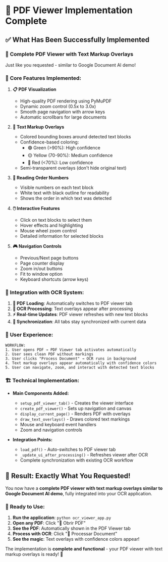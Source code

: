 # 🎉 PDF Viewer Implementation Complete

## ✅ What Has Been Successfully Implemented

### 📄 **Complete PDF Viewer with Text Markup Overlays**
Just like you requested - similar to Google Document AI demo!

### 🔧 **Core Features Implemented:**

1. **📋 PDF Visualization**
   - High-quality PDF rendering using PyMuPDF
   - Dynamic zoom control (0.5x to 3.0x)
   - Smooth page navigation with arrow keys
   - Automatic scrollbars for large documents

2. **🎯 Text Markup Overlays** 
   - Colored bounding boxes around detected text blocks
   - Confidence-based coloring:
     - 🟢 Green (>90%): High confidence
     - 🟡 Yellow (70-90%): Medium confidence  
     - 🔴 Red (<70%): Low confidence
   - Semi-transparent overlays (don't hide original text)

3. **🔢 Reading Order Numbers**
   - Visible numbers on each text block
   - White text with black outline for readability
   - Shows the order in which text was detected

4. **🖱️ Interactive Features**
   - Click on text blocks to select them
   - Hover effects and highlighting
   - Mouse wheel zoom control
   - Detailed information for selected blocks

5. **🎮 Navigation Controls**
   - Previous/Next page buttons
   - Page counter display
   - Zoom in/out buttons
   - Fit to window option
   - Keyboard shortcuts (arrow keys)

### 🔄 **Integration with OCR System:**

1. **📂 PDF Loading**: Automatically switches to PDF viewer tab
2. **🚀 OCR Processing**: Text overlays appear after processing
3. **⚡ Real-time Updates**: PDF viewer refreshes with new text blocks
4. **🔄 Synchronization**: All tabs stay synchronized with current data

### 📱 **User Experience:**

```
WORKFLOW:
1. User opens PDF → PDF Viewer tab activates automatically
2. User sees clean PDF without markings
3. User clicks "Process Document" → OCR runs in background
4. Text markup overlays appear automatically with confidence colors
5. User can navigate, zoom, and interact with detected text blocks
```

### 🏗️ **Technical Implementation:**

- **Main Components Added:**
  - `setup_pdf_viewer_tab()` - Creates the viewer interface
  - `create_pdf_viewer()` - Sets up navigation and canvas
  - `display_current_page()` - Renders PDF with overlays
  - `draw_text_overlays()` - Draws colored text markings
  - Mouse and keyboard event handlers
  - Zoom and navigation controls

- **Integration Points:**
  - `load_pdf()` - Auto-switches to PDF viewer tab
  - `_update_ui_after_processing()` - Refreshes viewer after OCR
  - Complete synchronization with existing OCR workflow

## 🎯 **Result: Exactly What You Requested!**

You now have a **complete PDF viewer with text markup overlays similar to Google Document AI demo**, fully integrated into your OCR application.

### 🚀 **Ready to Use:**

1. **Run the application**: `python ocr_viewer_app.py`
2. **Open any PDF**: Click "📂 Obrir PDF" 
3. **See the PDF**: Automatically shown in the PDF Viewer tab
4. **Process with OCR**: Click "🚀 Processar Document"
5. **See the magic**: Text overlays with confidence colors appear!

The implementation is **complete and functional** - your PDF viewer with text markup overlays is ready! 🎉
